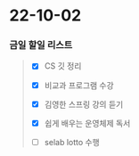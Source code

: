 # 22-10-02
### 금일 할일 리스트

> - [x] CS 깃 정리
>
> - [x] 비교과 프로그램 수강
>
> - [x] 김영한 스프링 강의 듣기
>
> - [x] 쉽게 배우는 운영체제 독서
> 
> - [ ] selab lotto 수행